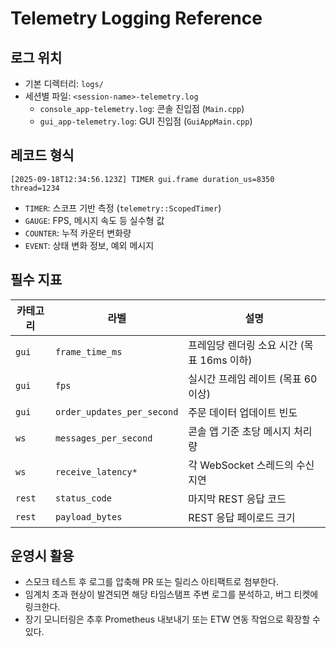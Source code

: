 ﻿# Telemetry Logging Reference

## 로그 위치
- 기본 디렉터리: `logs/`
- 세션별 파일: `<session-name>-telemetry.log`
  - `console_app-telemetry.log`: 콘솔 진입점 (`Main.cpp`)
  - `gui_app-telemetry.log`: GUI 진입점 (`GuiAppMain.cpp`)

## 레코드 형식
```
[2025-09-18T12:34:56.123Z] TIMER gui.frame duration_us=8350 thread=1234
```
- `TIMER`: 스코프 기반 측정 (`telemetry::ScopedTimer`)
- `GAUGE`: FPS, 메시지 속도 등 실수형 값
- `COUNTER`: 누적 카운터 변화량
- `EVENT`: 상태 변화 정보, 예외 메시지

## 필수 지표
| 카테고리 | 라벨 | 설명 |
| --- | --- | --- |
| `gui` | `frame_time_ms` | 프레임당 렌더링 소요 시간 (목표 16ms 이하) |
| `gui` | `fps` | 실시간 프레임 레이트 (목표 60 이상) |
| `gui` | `order_updates_per_second` | 주문 데이터 업데이트 빈도 |
| `ws` | `messages_per_second` | 콘솔 앱 기준 초당 메시지 처리량 |
| `ws` | `receive_latency*` | 각 WebSocket 스레드의 수신 지연 |
| `rest` | `status_code` | 마지막 REST 응답 코드 |
| `rest` | `payload_bytes` | REST 응답 페이로드 크기 |

## 운영시 활용
- 스모크 테스트 후 로그를 압축해 PR 또는 릴리스 아티팩트로 첨부한다.
- 임계치 초과 현상이 발견되면 해당 타임스탬프 주변 로그를 분석하고, 버그 티켓에 링크한다.
- 장기 모니터링은 추후 Prometheus 내보내기 또는 ETW 연동 작업으로 확장할 수 있다.
